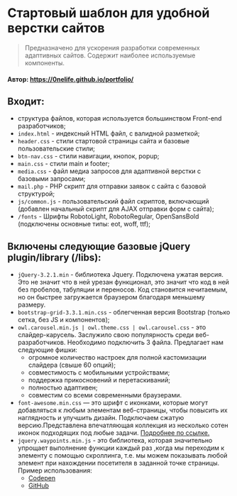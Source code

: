Стартовый шаблон для удобной верстки сайтов
=============================

> Предназначено для ускорения разработки современных адаптивных сайтов.
Содержит наиболее используемые компоненты.

#### Aвтор: https://0nelife.github.io/portfolio/

## Входит:

- структура файлов, которая используется большинством Front-end разработчиков;
- `index.html` - индексный HTML файл, с валидной разметкой;
- `header.css` - стили стартовой страницы сайта и базовые пользовательские стили;
- `btn-nav.css` - стили навигации, кнопок, popup;
- `main.css` - стили main и footer;
- `media.css` - файл медиа запросов для адаптивной верстки с базовыми запросами;
- `mail.php` - PHP скрипт для отправки заявок с сайта с базовой структурой;
- `js/common.js` - пользовательский файл скриптов, включающий (добавлен начальный скрипт для AJAX отправки форм с сайта);
- `/fonts` - Шрифты RobotoLight, RobotoRegular, OpenSansBold (подключены основные типы: eot, woff, ttf);

## Включены следующие базовые jQuery plugin/library (/libs):

- `jQuery-3.2.1.min` - библиотека Jquery. Подключена ужатая версия. Это не значит что в ней урезан функционал, это значит что код в ней без пробелов, табуляции и переносов. Код становится нечитаемым, но он быстрее загружается браузером благодаря меньшему размеру.
- `bootstrap-grid-3.3.1.min.css` - облегченная версия Bootstrap (только сетка, без JS и компонентов);
- `owl.carousel.min.js | owl.theme.css | owl.carousel.css` - это слайдер-карусель. 
Заслужило свою популярность среди веб-разработчиков. Необходимо подключить 3 файла.
Предлагает нам следующие фишки:
   * огромное количество настроек для полной кастомизации слайдера (свыше 60 опций);  
   * совместимость с мобильными устройствами;  
   * поддержка прикосновений и перетаскиваний;
   * полностью адаптивен;
   * совместим со всеми современными браузерами.
- `font-awesome.min.css` — это шрифт с иконками, которые могут добавляться к любым элементам веб-страницы, чтобы повысить их наглядность и улучшить дизайн. Подключаем сжатую версию.Представлена впечатляющая коллекция из несколько сотен иконок подходящих под любые задачи.
[Подробнее по ссылке.](https://webref.ru/layout/font-awesome)
- `jquery.waypoints.min.js` - это библиотека, которая значительно упрощает выполнение функции каждый раз ,когда мы переходим к элементу с помощью скроллинга, т.е. мы можем показывать любой элемент при нахождении посетителя в заданной точке страницы.
Пример использования:
   * [Codepen](https://codepen.io/0neLife/pen/EErRBb) 
   * [GitHub](https://github.com/0neLife/Navigation-highlighting-using-library-Waypoints)
